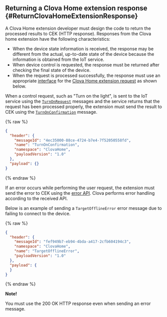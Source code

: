 ## Returning a Clova Home extension response {#ReturnClovaHomeExtensionResponse}

A Clova Home extension developer must design the code to return the processed results to CEK (HTTP response). Responses from the Clova home extension have the following characteristics:

* When the device state information is received, the response may be different from the actual, up-to-date state of the device because the information is obtained from the IoT service.
* When device control is requested, the response must be returned after checking the final state of the device.
* When the request is processed successfully, the response must use an appropriate [interface](/CEK/References/CEK_API.md#ClovaHomeExtInterface) for the [Clova Home extension request](#HandleClovaHomeExtensionRequest) as shown below.

When a control request, such as "Turn on the light", is sent to the IoT service using the [`TurnOnRequest`](/CEK/References/ClovaHomeInterface/Control_Interfaces.md#TurnOnRequest) messages and the service returns that the request has been processed properly, the extension must send the result to CEK using the [`TurnOnConfirmation`](/CEK/References/ClovaHomeInterface/Control_Interfaces.md#TurnOnConfirmation) message.

{% raw %}
```json
{
  "header": {
    "messageId": "4ec35000-88ce-4724-b7e4-7f52050558fd",
    "name": "TurnOnConfirmation",
    "namespace": "ClovaHome",
    "payloadVersion": "1.0"
  },
  "payload": {}
}
```
{% endraw %}

If an error occurs while performing the user request, the extension must send the error to CEK using the [error API](/CEK/References/ClovaHomeInterface/Error_Interfaces.md). Clova performs error handling according to the received API.

Below is an example of sending a `TargetOfflineError` error message due to failing to connect to the device.

{% raw %}
```json
{
  "header": {
    "messageId": "fef949b7-eb94-4bda-a417-2cfb604194c3",
    "namespace": "ClovaHome",
    "name": "TargetOfflineError",
    "payloadVersion": "1.0"
  },
  "payload": {
  }
}
```
{% endraw %}


<div class="note">
<p><strong>Note!</strong></p>
<p>You must use the 200 OK HTTP response even when sending an error message.</p>
</div>
